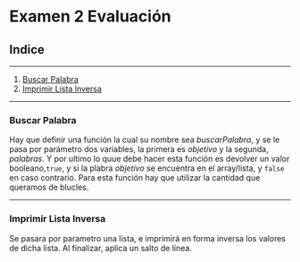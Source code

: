 # Examen 2 Evaluación 

## Indice

---

1. [Buscar Palabra](#buscar-palabra)
2. [Imprimir Lista Inversa](#imprimir-lista-inversa)

---



### Buscar Palabra 

Hay que definir una función la cual su nombre sea *buscarPalabra*, y se le pasa por parámetro dos variables, la primera es *objetivo* y la segunda, *palabras*. Y por ultimo lo quue debe hacer esta función es devolver un valor booleano,`true`, y si la plabra *objetivo* se encuentra en el array/lista, y `false` en caso contrario. Para esta función hay que utilizar la cantidad que queramos de blucles. 

--- 

### Imprimir Lista Inversa 

Se pasara por parametro una lista, e imprimirá en forma inversa los valores de dicha lista. Al finalizar, aplica un salto de línea. 